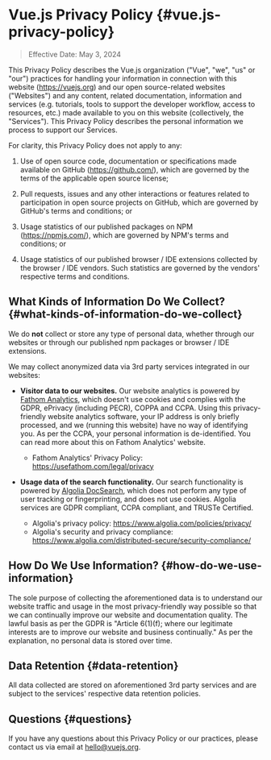 # Vue.js Privacy Policy {#vue.js-privacy-policy}

> Effective Date: May 3, 2024

This Privacy Policy describes the Vue.js organization ("Vue", "we", "us" or "our") practices for handling your information in connection with this website (https://vuejs.org) and our open source-related websites ("Websites") and any content, related documentation, information and services (e.g. tutorials, tools to support the developer workflow, access to resources, etc.) made available to you on this website (collectively, the "Services"). This Privacy Policy describes the personal information we process to support our Services.

For clarity, this Privacy Policy does not apply to any:

1. Use of open source code, documentation or specifications made available on GitHub (https://github.com/), which are governed by the terms of the applicable open source license;

2. Pull requests, issues and any other interactions or features related to participation in open source projects on GitHub, which are governed by GitHub's terms and conditions; or

3. Usage statistics of our published packages on NPM (https://npmjs.com/), which are governed by NPM's terms and conditions; or

4. Usage statistics of our published browser / IDE extensions collected by the browser / IDE vendors. Such statistics are governed by the vendors' respective terms and conditions.

## What Kinds of Information Do We Collect? {#what-kinds-of-information-do-we-collect}

We do **not** collect or store any type of personal data, whether through our websites or through our published npm packages or browser / IDE extensions.

We may collect anonymized data via 3rd party services integrated in our websites:

- **Visitor data to our websites.** Our website analytics is powered by [Fathom Analytics](https://usefathom.com/), which doesn't use cookies and complies with the GDPR, ePrivacy (including PECR), COPPA and CCPA. Using this privacy-friendly website analytics software, your IP address is only briefly processed, and we (running this website) have no way of identifying you. As per the CCPA, your personal information is de-identified. You can read more about this on Fathom Analytics' website.

  - Fathom Analytics' Privacy Policy: https://usefathom.com/legal/privacy

- **Usage data of the search functionality.** Our search functionality is powered by [Algolia DocSearch](https://docsearch.algolia.com/), which does not perform any type of user tracking or fingerprinting, and does not use cookies. Algolia services are GDPR compliant, CCPA compliant, and TRUSTe Certified.

  - Algolia's privacy policy: https://www.algolia.com/policies/privacy/
  - Algolia's security and privacy compliance: https://www.algolia.com/distributed-secure/security-compliance/

## How Do We Use Information? {#how-do-we-use-information}

The sole purpose of collecting the aforementioned data is to understand our website traffic and usage in the most privacy-friendly way possible so that we can continually improve our website and documentation quality. The lawful basis as per the GDPR is "Article 6(1)(f); where our legitimate interests are to improve our website and business continually." As per the explanation, no personal data is stored over time.

## Data Retention {#data-retention}

All data collected are stored on aforementioned 3rd party services and are subject to the services' respective data retention policies.

## Questions {#questions}

If you have any questions about this Privacy Policy or our practices, please contact us via email at hello@vuejs.org.
